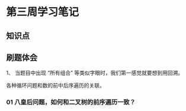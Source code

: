 # 第三周学习笔记

## 知识点

## 刷题体会
1、 当题目中出现 “所有组合” 等类似字眼时，我们第一感觉就要想到用回溯。

各种循环问题和数的前中后序遍历的关联。
### 01 八皇后问题，如何和二叉树的前序遍历一致？



